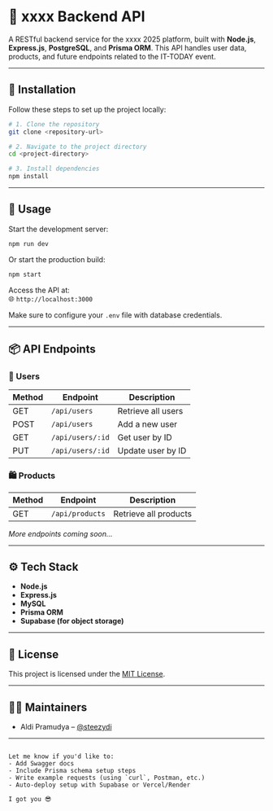 # 🎯 xxxx Backend API

A RESTful backend service for the xxxx 2025 platform, built with **Node.js**, **Express.js**, **PostgreSQL**, and **Prisma ORM**. This API handles user data, products, and future endpoints related to the IT-TODAY event.

---

## 🚀 Installation

Follow these steps to set up the project locally:

```bash
# 1. Clone the repository
git clone <repository-url>

# 2. Navigate to the project directory
cd <project-directory>

# 3. Install dependencies
npm install
```

---

## 🧪 Usage

Start the development server:

```bash
npm run dev
```

Or start the production build:

```bash
npm start
```

Access the API at:  
🌐 `http://localhost:3000`

Make sure to configure your `.env` file with database credentials.

---

## 📦 API Endpoints

### 🔐 Users

| Method | Endpoint         | Description        |
| ------ | ---------------- | ------------------ |
| GET    | `/api/users`     | Retrieve all users |
| POST   | `/api/users`     | Add a new user     |
| GET    | `/api/users/:id` | Get user by ID     |
| PUT    | `/api/users/:id` | Update user by ID  |

### 🛍️ Products

| Method | Endpoint        | Description           |
| ------ | --------------- | --------------------- |
| GET    | `/api/products` | Retrieve all products |

_More endpoints coming soon..._

---

## ⚙️ Tech Stack

- **Node.js**
- **Express.js**
- **MySQL**
- **Prisma ORM**
- **Supabase (for object storage)**

---

## 📄 License

This project is licensed under the [MIT License](LICENSE).

---

## 👨‍💻 Maintainers

- Aldi Pramudya – [@steezydi](https://github.com/steezydi)

---

```

Let me know if you'd like to:
- Add Swagger docs
- Include Prisma schema setup steps
- Write example requests (using `curl`, Postman, etc.)
- Auto-deploy setup with Supabase or Vercel/Render

I got you 😎
```
